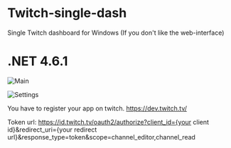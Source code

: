 # Twitch-single-dash
Single Twitch dashboard for Windows (If you don't like the web-interface)

# .NET 4.6.1

![Main](https://i.imgur.com/Y46KruW.png)  

![Settings](https://i.imgur.com/8wl1SVw.png)  

You have to register your app on twitch.  https://dev.twitch.tv/

Token url: https://id.twitch.tv/oauth2/authorize?client_id={your client id}&redirect_uri={your redirect url}&response_type=token&scope=channel_editor,channel_read